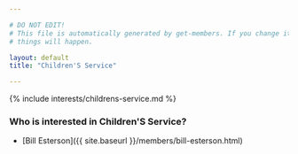 ```yaml
---

# DO NOT EDIT!
# This file is automatically generated by get-members. If you change it, bad
# things will happen.

layout: default
title: "Children'S Service"

---
```


{% include interests/childrens-service.md %}

### Who is interested in Children'S Service?


* [Bill Esterson]({{ site.baseurl }}/members/bill-esterson.html)
